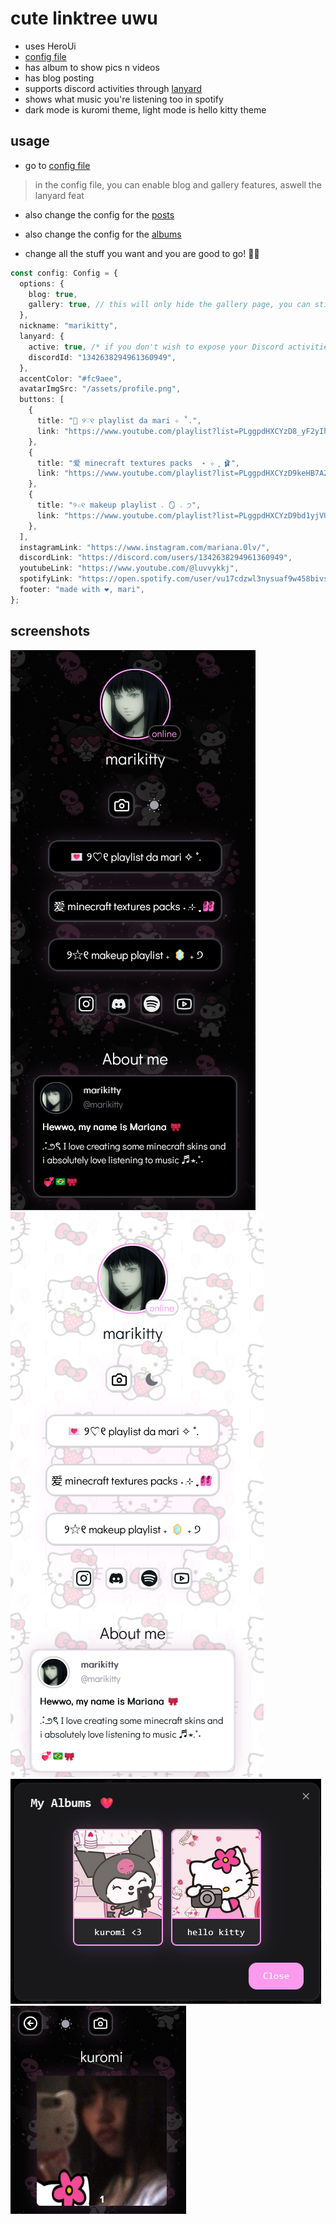 # cute linktree uwu
- uses HeroUi 
- [config file](https://raw.githubusercontent.com/xyztavo/uwulinked/refs/heads/main/config.json)
- has album to show pics n videos
- has blog posting
- supports discord activities through [lanyard](https://github.com/Phineas/lanyard)
- shows what music you're listening too in spotify
- dark mode is kuromi theme, light mode is hello kitty theme
## usage
- go to [config file](https://raw.githubusercontent.com/xyztavo/ulinked/refs/heads/main/config.ts)
> in the config file, you can enable blog and gallery features, aswell the lanyard feat
- also change the config for the [posts](https://raw.githubusercontent.com/xyztavo/ulinked/refs/heads/main/config.gallery.ts)
- also change the config for the [albums](https://raw.githubusercontent.com/xyztavo/ulinked/refs/heads/main/config.gallery.ts)


- change all the stuff you want and you are good to go! 💞💞
```ts
const config: Config = {
  options: {
    blog: true,
    gallery: true, // this will only hide the gallery page, you can still access it by going to its respective routes.
  },
  nickname: "marikitty",
  lanyard: {
    active: true, /* if you don't wish to expose your Discord activities with lanyard, set to false */
    discordId: "1342638294961360949",
  },
  accentColor: "#fc9aee",
  avatarImgSrc: "/assets/profile.png",
  buttons: [
    {
      title: "💌 ୨♡୧ playlist da mari ✧ ˚.",
      link: "https://www.youtube.com/playlist?list=PLggpdHXCYzD8_yF2yIh2qIS83RF5SnKd0",
    },
    {
      title: "爱 minecraft textures packs  ˖ ࣪⊹ ִֶָ 🩰",
      link: "https://www.youtube.com/playlist?list=PLggpdHXCYzD9keHB7A2z8PsTKSzkd6YXV",
    },
    {
      title: "୨☆୧ makeup playlist 𝅄 🪞 𝅄 ੭",
      link: "https://www.youtube.com/playlist?list=PLggpdHXCYzD9bd1yjVUnMSjSipdoHbfeA",
    },
  ],
  instagramLink: "https://www.instagram.com/mariana.0lv/",
  discordLink: "https://discord.com/users/1342638294961360949",
  youtubeLink: "https://www.youtube.com/@luvvykkj",
  spotifyLink: "https://open.spotify.com/user/vu17cdzwl3nysuaf9w458bivs",
  footer: "made with ❤️, mari",
};
```
## screenshots
<img src="./public/assets/screenshots/homedark.png">
<img src="./public/assets/screenshots/homelight.png">
<img src="./public/assets/screenshots/albums.png">
<img src="./public/assets/screenshots/kuromi.png">
